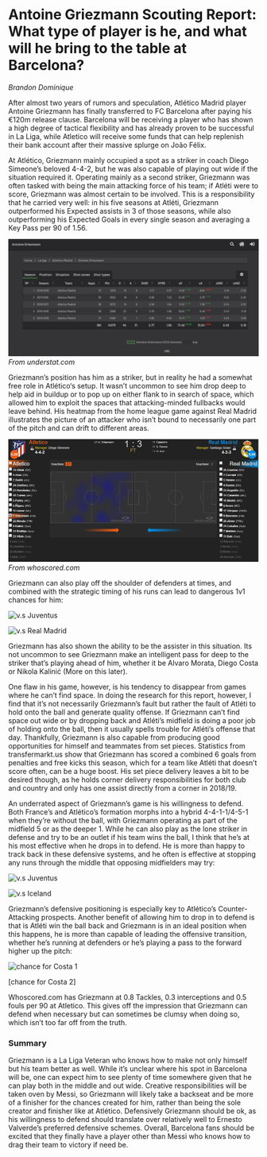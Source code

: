# Antoine Griezmann Scouting Report: What type of player is he, and what will he bring to the table at Barcelona?
_Brandon Dominique_

After almost two years of rumors and speculation, Atlético Madrid player Antoine Griezmann has finally transferred to FC Barcelona after paying his €120m release clause. Barcelona will be receiving a player who has shown a high degree of tactical flexibility and has already proven to be successful in La Liga, while Atletico will receive some funds that can help replenish their bank account after their massive splurge on João Félix.

At Atlético, Griezmann mainly occupied a spot as a striker in coach Diego Simeone’s beloved 4-4-2, but he was also capable of playing out wide if the situation required it. Operating mainly as a second striker, Griezmann was often tasked with being the main attacking force of his team; if Atléti were to score, Griezmann was almost certain to be involved. This is a responsibility that he carried very well: in his five seasons at Atléti, Griezmann outperformed his Expected assists in 3 of those seasons, while also outperforming his Expected Goals in every single season and averaging a Key Pass per 90 of 1.56. 

![AG Stats](https://github.com/bdominique/Griezmann-Scouting-Report/blob/master/Screenshot%20(204).png)
_From understat.com_

Griezmann’s position has him as a striker, but in reality he had a somewhat free role in Atlético‘s setup. It wasn’t uncommon to see him drop deep to help aid in buildup or to pop up on either flank to in search of space, which allowed him to exploit the spaces that attacking-minded fullbacks would leave behind. His heatmap from the home league game against Real Madrid illustrates the picture of an attacker who isn’t bound to necessarily one part of the pitch and can drift to different areas.

![AG Heatmap](https://github.com/bdominique/Griezmann-Scouting-Report/blob/master/Screenshot%20(206).png)
_From whoscored.com_

Griezmann can also play off the shoulder of defenders at times, and combined with the strategic timing of his runs can lead to dangerous 1v1 chances for him:

![v.s Juventus](https://github.com/bdominique/Griezmann-Scouting-Report/blob/master/lJPwTKw%20-%20Imgur.gif)

![v.s Real Madrid](https://github.com/bdominique/Griezmann-Scouting-Report/blob/master/AG-RM.gif)

Griezmann has also shown the ability to be the assister in this situation. Its not uncommon to see Griezmann make an intelligent pass for deep to the striker that’s playing ahead of him, whether it be Alvaro Morata, Diego Costa or Nikola Kalinić (More on this later).

One flaw in his game, however, is his tendency to disappear from games where he can’t find space. In doing the research for this report, however, I find that it’s not necessarily Griezmann’s fault but rather the fault of Atléti to hold onto the ball and generate quality offense. If Griezmann can’t find space out wide or by dropping back and Atléti’s midfield is doing a poor job of holding onto the ball, then it usually spells trouble for Atléti’s offense that day. Thankfully, Griezmann is also capable from producing good opportunities for himself and teammates from set pieces. Statistics from transfermarkt.us show that Griezmann has scored a combined 6 goals from penalties and free kicks this season, which for a team like Atléti that doesn’t score often, can be a huge boost. His set piece delivery leaves a bit to be desired though, as he holds corner delivery responsibilities for both club and country and only has one assist directly from a corner in 2018/19.

An underrated aspect of Griezmann’s game is his willingness to defend. Both France’s and Atlético’s formation morphs into a hybrid 4-4-1-1/4-5-1 when they’re without the ball, with Griezmann operating as part of the midfield 5 or as the deeper 1. While he can also play as the lone striker in defense and try to be an outlet if his team wins the ball, I think that he’s at his most effective when he drops in to defend. He is more than happy to track back in these defensive systems, and he often is effective at stopping any runs through the middle that opposing midfielders may try:

![v.s Juventus](https://github.com/bdominique/Griezmann-Scouting-Report/blob/master/AG-Juve-Defend.gif)

![v.s Iceland](https://github.com/bdominique/Griezmann-Scouting-Report/blob/master/AG-Iceland-Defend.gif)

Griezmann’s defensive positioning is especially key to Atlético’s Counter-Attacking prospects. Another benefit of allowing him to drop in to defend is that is Atléti win the ball back and Griezmann is in an ideal position when this happens, he is more than capable of leading the offensive transition, whether he’s running at defenders or he’s playing a pass to the forward higher up the pitch:

![chance for Costa 1](https://github.com/bdominique/Griezmann-Scouting-Report/blob/master/AD-Costa-1.gif)

[chance for Costa 2]

Whoscored.com has Griezmann at 0.8 Tackles, 0.3 interceptions and 0.5 fouls per 90 at Atletico. This gives off the impression that Griezmann can defend when necessary but can sometimes be clumsy when doing so, which isn’t too far off from the truth.

### Summary

Griezmann is a La Liga Veteran who knows how to make not only himself but his team better as well. While it’s unclear where his spot in Barcelona will be, one can expect him to see plenty of time somewhere given that he can play both in the middle and out wide. Creative responsibilities will be taken oven by Messi, so Griezmann will likely take a backseat and be more of a finisher for the chances created for him, rather than being the sole creator and finisher like at Atlético. Defensively Griezmann should be ok, as his willingness to defend should translate over relatively well to Ernesto Valverde’s preferred defensive schemes. Overall, Barcelona fans should be excited that they finally have a player other than Messi who knows how to drag their team to victory if need be.
